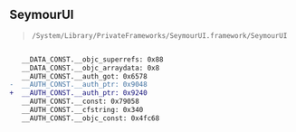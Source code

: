 ## SeymourUI

> `/System/Library/PrivateFrameworks/SeymourUI.framework/SeymourUI`

```diff

   __DATA_CONST.__objc_superrefs: 0x88
   __DATA_CONST.__objc_arraydata: 0x8
   __AUTH_CONST.__auth_got: 0x6578
-  __AUTH_CONST.__auth_ptr: 0x9048
+  __AUTH_CONST.__auth_ptr: 0x9240
   __AUTH_CONST.__const: 0x79058
   __AUTH_CONST.__cfstring: 0x340
   __AUTH_CONST.__objc_const: 0x4fc68

```
